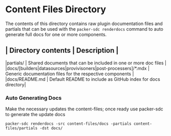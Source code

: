 # Content Files Directory

The contents of this directory contains raw plugin documentation files and partials that can
be used with the `packer-sdc renderdocs` command to auto generate full docs for one or more components.

| Directory contents | Description |
-----
|partials/ | Shared documents that can be included in one or more doc files |
|docs/[builders|datasources|provivisoners|post-processers]/\*.mdx |  Generic documentation files for the respective components |
|docs/README.md | Default README to include as GitHub index for docs directory|


### Auto Generating Docs
Make the necessary updates the content-files; once ready use packer-sdc to generate the update docs

```
packer-sdc renderdocs -src content-files/docs -partials content-files/partials -dst docs/
```